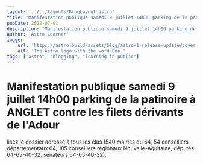 ```yaml
---
layout: '../../layouts/BlogLayout.astro'
title: "Manifestation publique samedi 9 juillet 14h00 parking de la patinoire à ANGLET contre les filets dérivants de l'Adour"
pubDate: 2022-07-01
description: "Manifestation publique samedi 9 juillet 14h00 parking de la patinoire à ANGLET contre les filets dérivants de l'Adour."
author: 'Astro Learner'
image:
    url: 'https://astro.build/assets/blog/astro-1-release-update/cover.jpeg' 
    alt: 'The Astro logo with the word One.'
tags: ["astro", "blogging", "learning in public"]
---
```

# Manifestation publique samedi 9 juillet 14h00 parking de la patinoire à ANGLET contre les filets dérivants de l'Adour

lisez le dossier adressé à tous les élus (540 mairies du 64, 54 conseillers départementaux 64, 185 conseillers régionaux Nouvelle-Aquitaine, députés 64-65-40-32, sénateurs 64-65-40-32).